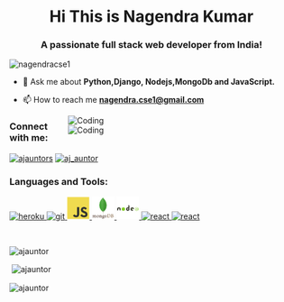 <h1 align="center">Hi This is Nagendra Kumar</h1>
<h3 align="center">A passionate full stack web developer from India!</h3>

<p align="left"> <img src="https://komarev.com/ghpvc/?username=nagendracse1&label=Profile%20views&color=0e75b6&style=flat" alt="nagendracse1" /> </p>
<!-- 
<p align="left"> <a href="https://twitter.com/ajauntors" target="blank"><img src="https://img.shields.io/twitter/follow/ajauntors?logo=twitter&style=for-the-badge" alt="ajauntors" /></a> </p> -->

- 💬 Ask me about **Python,Django, Nodejs,MongoDb and JavaScript.**

- 📫 How to reach me **nagendra.cse1@gmail.com**

<img align="right" alt="Coding" width="400" src="https://i.ibb.co/n3C0yVy/AJ-2.gif">

<img align="right" alt="Coding" width="400" src="https://i.ibb.co/n3C0yVy/AJ-2.gif">

<h3 align="left">Connect with me:</h3>
<p align="left">

<a href="https://www.linkedin.com/in/nagendra-kumar-ab691515b/" target="blank"><img align="center" src="https://cdn.jsdelivr.net/npm/simple-icons@3.0.1/icons/linkedin.svg" alt="ajauntors" height="30" width="40" /></a>
<a href="https://nagendrak.herokuapp.com/" target="blank"><img align="center" src="https://cdn.jsdelivr.net/npm/simple-icons@3.0.1/icons/hackerrank.svg" alt="aj_auntor" height="30" width="40" /></a>
</p>
<h3 align="left">Languages and Tools:</h3>
<p align="left"> <a href="https://devcenter.heroku.com/" target="_blank"> <img src="https://www.vectorlogo.zone/util/preview.html?image=/logos/heroku/heroku-icon.svg" alt="heroku" width="40" height="40"/> </a> <a href="https://git-scm.com/" target="_blank"> <img src="https://www.vectorlogo.zone/logos/git-scm/git-scm-icon.svg" alt="git" width="40" height="40"/> </a> <a href="https://developer.mozilla.org/en-US/docs/Web/JavaScript" target="_blank"> <img src="https://raw.githubusercontent.com/devicons/devicon/master/icons/javascript/javascript-original.svg" alt="javascript" width="40" height="40"/> </a> <a href="https://www.mongodb.com/" target="_blank"> <img src="https://raw.githubusercontent.com/devicons/devicon/master/icons/mongodb/mongodb-original-wordmark.svg" alt="mongodb" width="40" height="40"/> </a> <a href="https://nodejs.org" target="_blank"> <img src="https://raw.githubusercontent.com/devicons/devicon/master/icons/nodejs/nodejs-original-wordmark.svg" alt="nodejs" width="40" height="40"/> </a> <a href="https://nodejs.org/" target="_blank"> <img src="https://www.vectorlogo.zone/util/preview.html?image=/logos/nodejs/nodejs-icon.svg" alt="react" width="40" height="40"/> </a> <a href="https://www.djangoproject.com/start/overview/" target="_blank"> <img src="https://www.vectorlogo.zone/util/preview.html?image=/logos/djangoproject/djangoproject-icon.svg" alt="react" width="40" height="40"/> </a> </p>
<br>
<p><img align="left" src="https://github-readme-stats.vercel.app/api/top-langs?username=ajauntor&show_icons=true&locale=en&layout=compact" alt="ajauntor" /></p>
<br>
<p>&nbsp;<img align="center" src="https://github-readme-stats.vercel.app/api?username=ajauntor&show_icons=true&locale=en" alt="ajauntor" /></p>

<p><img align="center" src="https://github-readme-streak-stats.herokuapp.com/?user=ajauntor&" alt="ajauntor" /></p>

